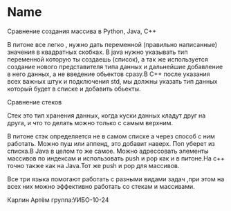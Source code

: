 # Name

Сравнение создания массива в Python, Java, C++

В питоне все легко , нужно дать переменной (правильно написанные) значения в квадратных скобках. В java нужно указывать тип переменной которую ты создаешь (список), а так же используется создание нового представителя типа данных и дальнейшие добавление в него данных, а не введение обьектов сразу.В С++ после указания всех важных штук и подключения std, мы должны указать тип данных который будет в списке и добавить обьекты.

Сравнение стеков

Стек это тип хранения данных, когда куски данных кладут друг на друга, и что то делать можно только с самым верхним.

В питоне стэк определяется не в самом списке а через способ с ним работать. Можно пуш или аппенд, это добавит наверх. Поп уберет из списка.В Java в целом то же самое. Можно адрессовать элементы массивов по индексам и использовать push и pop как и в питоне.На с++ точно также как на Java.Тот же push и pop для массивов.

Все три языка помогают работать с разными видами задач ,при этом на всех них можно эффективно работать со стекам и массивами.

Карлин Артём       группа:УИБО-10-24
